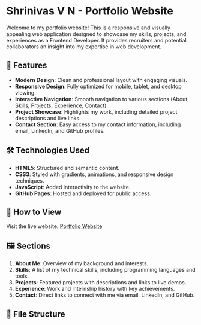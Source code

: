 # Shrinivas V N - Portfolio Website

Welcome to my portfolio website! This is a responsive and visually appealing web application designed to showcase my skills, projects, and experiences as a Frontend Developer. It provides recruiters and potential collaborators an insight into my expertise in web development.

## 🌟 Features

- **Modern Design**: Clean and professional layout with engaging visuals.
- **Responsive Design**: Fully optimized for mobile, tablet, and desktop viewing.
- **Interactive Navigation**: Smooth navigation to various sections (About, Skills, Projects, Experience, Contact).
- **Project Showcase**: Highlights my work, including detailed project descriptions and live links.
- **Contact Section**: Easy access to my contact information, including email, LinkedIn, and GitHub profiles.

## 🛠️ Technologies Used

- **HTML5**: Structured and semantic content.
- **CSS3**: Styled with gradients, animations, and responsive design techniques.
- **JavaScript**: Added interactivity to the website.
- **GitHub Pages**: Hosted and deployed for public access.

## 🚀 How to View

Visit the live website: [Portfolio Website](https://<your-github-username>.github.io/portfolio)  

## 🖼️ Sections

1. **About Me**: Overview of my background and interests.
2. **Skills**: A list of my technical skills, including programming languages and tools.
3. **Projects**: Featured projects with descriptions and links to live demos.
4. **Experience**: Work and internship history with key achievements.
5. **Contact**: Direct links to connect with me via email, LinkedIn, and GitHub.

## 📂 File Structure

